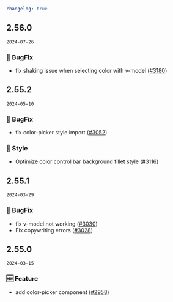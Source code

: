 ```yaml
changelog: true
```

## 2.56.0

`2024-07-26`

### 🐛 BugFix

- fix shaking issue when selecting color with v-model ([#3180](https://github.com/arco-design/arco-design-vue/pull/3180))


## 2.55.2

`2024-05-10`

### 🐛 BugFix

- fix color-picker style import ([#3052](https://github.com/arco-design/arco-design-vue/pull/3052))

### 💅 Style

- Optimize color control bar background fillet style ([#3116](https://github.com/arco-design/arco-design-vue/pull/3116))


## 2.55.1

`2024-03-29`

### 🐛 BugFix

- fix v-model not working ([#3030](https://github.com/arco-design/arco-design-vue/pull/3030))
- Fix copywriting errors ([#3028](https://github.com/arco-design/arco-design-vue/pull/3028))


## 2.55.0

`2024-03-15`

### 🆕 Feature

- add color-picker component ([#2958](https://github.com/arco-design/arco-design-vue/pull/2958))

